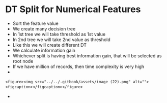 # DT Split for Numerical Features

* Sort the feature value
* We create many decision tree
* In 1st tree we will take threshold as 1st value
* In 2nd tree we will take 2nd value as threshold
* Like this we will create different DT
* We calculate information gain
* Whichever split is having best information gain, that will be selected as root node
* If we have million of records, then time complexity is very high
*

    <figure><img src="../../.gitbook/assets/image (22).png" alt=""><figcaption></figcaption></figure>
*
